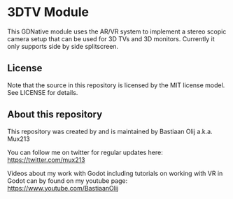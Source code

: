 # 3DTV Module

This GDNative module uses the AR/VR system to implement a stereo scopic camera setup that can be used for 3D TVs and 3D monitors. Currently it only supports side by side splitscreen.

License
-------
Note that the source in this repository is licensed by the MIT license model. See LICENSE for details.

About this repository
---------------------
This repository was created by and is maintained by Bastiaan Olij a.k.a. Mux213

You can follow me on twitter for regular updates here:
https://twitter.com/mux213

Videos about my work with Godot including tutorials on working with VR in Godot can by found on my youtube page:
https://www.youtube.com/BastiaanOlij